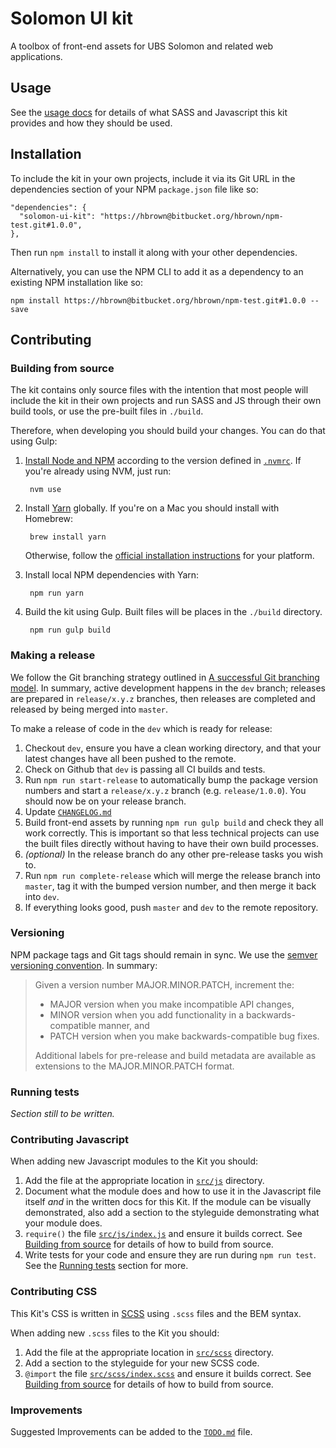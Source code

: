 # Solomon UI kit

A toolbox of front-end assets for UBS Solomon and related web applications.

## Usage

See the [usage docs](docs/usage.md) for details of what SASS and Javascript
this kit provides and how they should be used.

## Installation

To include the kit in your own projects, include it via its Git URL in the
 dependencies section of your NPM `package.json` file like so:

```
"dependencies": {
  "solomon-ui-kit": "https://hbrown@bitbucket.org/hbrown/npm-test.git#1.0.0",
},
```

Then run `npm install` to install it along with your other dependencies.

Alternatively, you can use the NPM CLI to add it as a dependency to an existing
NPM installation like so:

```
npm install https://hbrown@bitbucket.org/hbrown/npm-test.git#1.0.0 --save
```

## Contributing

### Building from source

The kit contains only source files with the intention that most people will
include the kit in their own projects and run SASS and JS through their own
build tools, or use the pre-built files in `./build`.

Therefore, when developing you should build your changes. You can do that
using Gulp:

1. [Install Node and NPM](https://nodejs.org/) according to the version defined in [`.nvmrc`](./.nvmrc). If you're already using NVM, just run:

        nvm use

1. Install [Yarn](https://yarnpkg.com/) globally. If you're on a Mac you should install with Homebrew: 

        brew install yarn

    Otherwise, follow the [official installation instructions](https://yarnpkg.com/en/docs/install) for your platform.

1. Install local NPM dependencies with Yarn:

        npm run yarn

1. Build the kit using Gulp. Built files will be places in the `./build` directory.

        npm run gulp build

### Making a release

We follow the Git branching strategy outlined in [A successful Git branching
model](http://nvie.com/posts/a-successful-git-branching-model/). In summary,
active development happens in the `dev` branch; releases are prepared in
`release/x.y.z` branches, then releases are completed and released by being
merged into `master`.

To make a release of code in the `dev` which is ready for release:

1. Checkout `dev`, ensure you have a clean working directory, and that your
   latest changes have all been pushed to the remote.
1. Check on Github that `dev` is passing all CI builds and tests.
1. Run `npm run start-release` to automatically bump the package version numbers
   and start a `release/x.y.z` branch (e.g. `release/1.0.0`). You should now be
   on your release branch.
1. Update [`CHANGELOG.md`](CHANGELOG.md)
1. Build front-end assets by running `npm run gulp build` and check they all work
   correctly. This is important so that less technical projects can use the
   built files directly without having to have their own build processes.
1. _(optional)_ In the release branch do any other pre-release tasks you wish to.
1. Run `npm run complete-release` which will merge the release branch into
   `master`, tag it with the bumped version number, and then merge it back
   into `dev`.
1. If everything looks good, push `master` and `dev` to the remote repository.

### Versioning

NPM package tags and Git tags should remain in sync. We use the [semver
versioning convention](http://semver.org/). In summary:

> Given a version number MAJOR.MINOR.PATCH, increment the:
> 
> - MAJOR version when you make incompatible API changes,
> - MINOR version when you add functionality in a backwards-compatible manner,
>   and
> - PATCH version when you make backwards-compatible bug fixes.
> 
> Additional labels for pre-release and build metadata are available as
> extensions to the MAJOR.MINOR.PATCH format.

### Running tests

_Section still to be written._

### Contributing Javascript

When adding new Javascript modules to the Kit you should:

1. Add the file at the appropriate location in [`src/js`](./src) directory.
1. Document what the module does and how to use it in the Javascript file itself
   _and_ in the written docs for this Kit. If the module can be visually
   demonstrated, also add a section to the styleguide demonstrating what your
   module does.
1. `require()` the file [`src/js/index.js`](src/js/index.js) and ensure it
   builds correct. See [Building from source](#building-from-source) for details
   of how to build from source.
1. Write tests for your code and ensure they are run during `npm run test`. See the
   [Running tests](#running-tests) section for more.

### Contributing CSS

This Kit's CSS is written in [SCSS](http://sass-lang.com/) using `.scss` files
and the BEM syntax.

When adding new `.scss` files to the Kit you should:

1. Add the file at the appropriate location in [`src/scss`](src/scss) directory.
1. Add a section to the styleguide for your new SCSS code.
1. `@import` the file [`src/scss/index.scss`](src/scss/index.scss) and ensure it
   builds correct. See [Building from source](#building-from-source) for details
   of how to build from source.

### Improvements

Suggested Improvements can be added to the [`TODO.md`](TODO.md) file.
